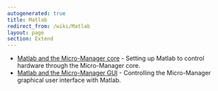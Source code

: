 ```yaml
---
autogenerated: true
title: Matlab
redirect_from: /wiki/Matlab
layout: page
section: Extend
---
```


-   [Matlab and the Micro-Manager
    core](Matlab_Configuration) - Setting up Matlab to
    control hardware through the Micro-Manager core.
-   [Matlab and the Micro-Manager
    GUI](Matlab_and_the_Micro-Manager_GUI) - Controlling the
    Micro-Manager graphical user interface with Matlab.


